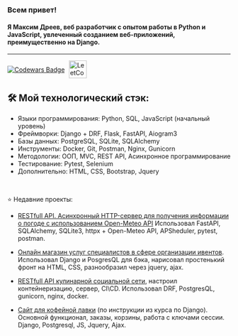 <h3> Всем привет! </h3>
<h4> Я Максим Дреев, веб разработчик с опытом работы в Python и JavaScript, увлеченный созданием веб-приложений, преимущественно на Django.</h4>
<hr>

<div style="display: flex; align-items: center;">
  <a href="https://www.codewars.com/users/Richman-24">  
    <img src="https://www.codewars.com/users/Richman-24/badges/large" alt="Codewars Badge" style="margin-right: 10px;">
  </a>
  <a href="https://leetcode.com/u/RichMan24/">
    <img src="https://github.com/blackcater/blackcater/raw/main/images/social-leetcode.svg" height="40" style="max-width: 100%;" border="0" alt="LeetCode Badge">
  </a>
</div>

## 🛠️ Мой технологический стэк:
- Языки программирования: Python, SQL, JavaScript (начальный уровень)
- Фреймворки: Django + DRF, Flask, FastAPI, Aiogram3
- Базы данных: PostgreSQL, SQLite, SQLAlchemy
- Инструменты: Docker, Git, Postman, Nginx, Gunicorn
- Методологии: ООП, MVC, REST API, Асинхронное программирование
- Тестирование: Pytest, Selenium
- Дополнительно: HTML, CSS, Bootstrap, Jquery
<br>

⭐ Недавние проекты:
+ [RESTfull API. Асинхронный HTTP-сервер для получения информации о погоде с использованием Open-Meteo API](https://github.com/Richman-24/FastAPI_weather_service)
Использовал FastAPI, SQLAlchemy, SQLite3, httpx + Open-Meteo API, APSheduler, pytest, postman.

+ [Онлайн магазин услуг специалистов в сфере организации ивентов](https://github.com/Richman-24/Django_ecom_conferance_shop).
Использовал Django и PosgresQL для бэка, нарисовал простенький фронт на HTML, CSS, разнообразил через jquery, ajax. 

+ [RESTfull API кулинарной социальной сети](https://github.com/Richman-24/recipe_social_net), настроил контейнеризацию, сервер, CI\CD. 
Использовал DRF, PostgresQL, gunicorn, nginx, docker.

+ [Сайт для кофейной лавки](https://github.com/Richman-24/E-Commerse-dj) (по инструкции из курса по Django).
Основной функционал, заказы, корзины, работа с ключами сессии. Django, Postgresql, JS, Jquery, Ajax.
